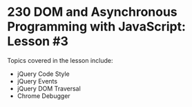 # 230 DOM and Asynchronous Programming with JavaScript: Lesson #3

Topics covered in the lesson include:
* jQuery Code Style
* jQuery Events
* jQuery DOM Traversal
* Chrome Debugger
